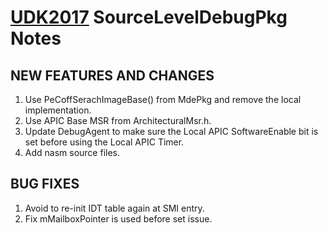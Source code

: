 # [UDK2017]( https://github.com/tianocore/tianocore.github.io/wiki/UDK2017) SourceLevelDebugPkg Notes



##  NEW FEATURES AND CHANGES
1. Use PeCoffSerachImageBase() from MdePkg and remove the local implementation.
2. Use APIC Base MSR from ArchitecturalMsr.h.
3. Update DebugAgent to make sure the Local APIC SoftwareEnable bit is set before
   using the Local APIC Timer.
4. Add nasm source files.


##  BUG FIXES
1. Avoid to re-init IDT table again at SMI entry.
2. Fix mMailboxPointer is used before set issue.


